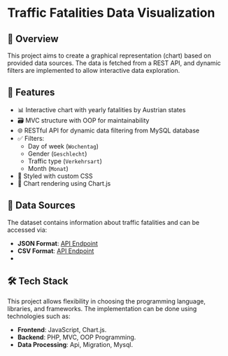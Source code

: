 # Traffic Fatalities Data Visualization

## 📌 Overview

This project aims to create a graphical representation (chart) based on provided data sources. The data is fetched from a REST API, and dynamic filters are implemented to allow interactive data exploration.

## 🚀 Features

- 📊 Interactive chart with yearly fatalities by Austrian states
- 🗃️ MVC structure with OOP for maintainability
- 🌐 RESTful API for dynamic data filtering from MySQL database
- ✅ Filters: 
  - Day of week (`Wochentag`)
  - Gender (`Geschlecht`)
  - Traffic type (`Verkehrsart`)
  - Month (`Monat`)
- 🎨 Styled with custom CSS
- 🧠 Chart rendering using Chart.js


## 📡 Data Sources

The dataset contains information about traffic fatalities and can be accessed via:

- **JSON Format**: [API Endpoint](https://dashboards.kfv.at/api/udm_verkehrstote/json)
- **CSV Format**: [API Endpoint](https://dashboards.kfv.at/api/udm_verkehrstote/csv)
- 

## 🛠️ Tech Stack

This project allows flexibility in choosing the programming language, libraries, and frameworks. The implementation can be done using technologies such as:

- **Frontend**: JavaScript, Chart.js.
- **Backend**: PHP, MVC, OOP Programming.
- **Data Processing**: Api, Migration, Mysql.
 
